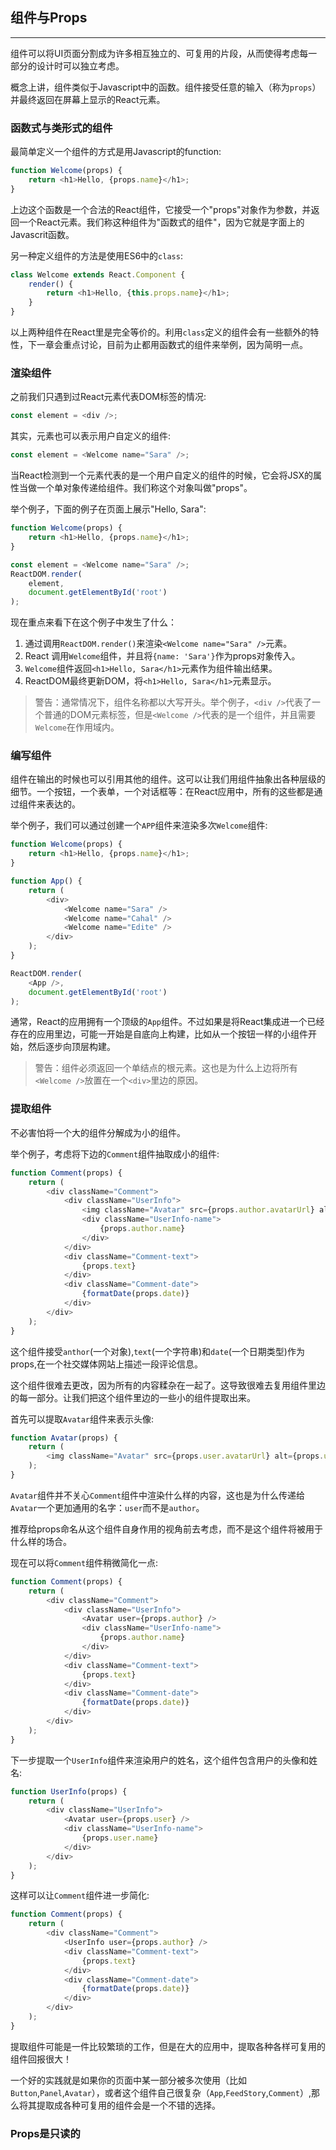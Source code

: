## 组件与Props

---

组件可以将UI页面分割成为许多相互独立的、可复用的片段，从而使得考虑每一部分的设计时可以独立考虑。

概念上讲，组件类似于Javascript中的函数。组件接受任意的输入（称为`props`）并最终返回在屏幕上显示的React元素。

### 函数式与类形式的组件

最简单定义一个组件的方式是用Javascript的function:

```javascript
function Welcome(props) {
    return <h1>Hello, {props.name}</h1>;
}
```

上边这个函数是一个合法的React组件，它接受一个"props"对象作为参数，并返回一个React元素。我们称这种组件为"函数式的组件"，因为它就是字面上的Javascrit函数。

另一种定义组件的方法是使用ES6中的`class`:

```javascript
class Welcome extends React.Component {
    render() {
        return <h1>Hello, {this.props.name}</h1>;
    }
}
```
以上两种组件在React里是完全等价的。利用`class`定义的组件会有一些额外的特性，下一章会重点讨论，目前为止都用函数式的组件来举例，因为简明一点。

### 渲染组件

之前我们只遇到过React元素代表DOM标签的情况:

```javascript
const element = <div />;
```

其实，元素也可以表示用户自定义的组件:

```javascript
const element = <Welcome name="Sara" />;
```

当React检测到一个元素代表的是一个用户自定义的组件的时候，它会将JSX的属性当做一个单对象传递给组件。我们称这个对象叫做"props"。

举个例子，下面的例子在页面上展示"Hello, Sara":

```javascript
function Welcome(props) {
    return <h1>Hello, {props.name}</h1>;
}

const element = <Welcome name="Sara" />;
ReactDOM.render(
    element,
    document.getElementById('root')
);
```

现在重点来看下在这个例子中发生了什么：

1. 通过调用`ReactDOM.render()`来渲染`<Welcome name="Sara" />`元素。
2. React 调用`Welcome`组件，并且将`{name: 'Sara'}`作为props对象传入。
3. `Welcome`组件返回`<h1>Hello, Sara</h1>`元素作为组件输出结果。
4. ReactDOM最终更新DOM，将`<h1>Hello, Sara</h1>`元素显示。

> 警告：通常情况下，组件名称都以大写开头。举个例子，`<div />`代表了一个普通的DOM元素标签，但是`<Welcome />`代表的是一个组件，并且需要`Welcome`在作用域内。

### 编写组件

组件在输出的时候也可以引用其他的组件。这可以让我们用组件抽象出各种层级的细节。一个按钮，一个表单，一个对话框等：在React应用中，所有的这些都是通过组件来表达的。

举个例子，我们可以通过创建一个`APP`组件来渲染多次`Welcome`组件:

```javascript
function Welcome(props) {
    return <h1>Hello, {props.name}</h1>;
}

function App() {
    return (
        <div>
            <Welcome name="Sara" />
            <Welcome name="Cahal" />
            <Welcome name="Edite" />
        </div>
    );
}

ReactDOM.render(
    <App />,
    document.getElementById('root')
);
```

通常，React的应用拥有一个顶级的`App`组件。不过如果是将React集成进一个已经存在的应用里边，可能一开始是自底向上构建，比如从一个按钮一样的小组件开始，然后逐步向顶层构建。

> 警告：组件必须返回一个单结点的根元素。这也是为什么上边将所有`<Welcome />`放置在一个`<div>`里边的原因。

### 提取组件

不必害怕将一个大的组件分解成为小的组件。

举个例子，考虑将下边的`Comment`组件抽取成小的组件:

```javascript
function Comment(props) {
    return (
        <div className="Comment">
            <div className="UserInfo">
                <img className="Avatar" src={props.author.avatarUrl} alt={props.author.name}/>
                <div className="UserInfo-name">
                    {props.author.name}
                </div>
            </div>
            <div className="Comment-text">
                {props.text}
            </div>
            <div className="Comment-date">
                {formatDate(props.date)}
            </div>
        </div>
    );
}
```
这个组件接受`anthor`(一个对象),`text`(一个字符串)和`date`(一个日期类型)作为props,在一个社交媒体网站上描述一段评论信息。

这个组件很难去更改，因为所有的内容糅杂在一起了。这导致很难去复用组件里边的每一部分。让我们把这个组件里边的一些小的组件提取出来。

首先可以提取`Avatar`组件来表示头像:

```javascript
function Avatar(props) {
    return (
        <img className="Avatar" src={props.user.avatarUrl} alt={props.user.name} />
    );
}
```

`Avatar`组件并不关心`Comment`组件中渲染什么样的内容，这也是为什么传递给`Avatar`一个更加通用的名字：`user`而不是`author`。

推荐给props命名从这个组件自身作用的视角前去考虑，而不是这个组件将被用于什么样的场合。

现在可以将`Comment`组件稍微简化一点:

```javascript
function Comment(props) {
    return (
        <div className="Comment">
            <div className="UserInfo">
                <Avatar user={props.author} />
                <div className="UserInfo-name">
                    {props.author.name}
                </div>
            </div>
            <div className="Comment-text">
                {props.text}
            </div>
            <div className="Comment-date">
                {formatDate(props.date)}
            </div>
        </div>
    );
}
```

下一步提取一个`UserInfo`组件来渲染用户的姓名，这个组件包含用户的头像和姓名:

```javascript
function UserInfo(props) {
    return (
        <div className="UserInfo">
            <Avatar user={props.user} />
            <div className="UserInfo-name">
                {props.user.name}
            </div>
        </div>
    );
}
```

这样可以让`Comment`组件进一步简化:

```javascript
function Comment(props) {
    return (
        <div className="Comment">
            <UserInfo user={props.author} />
            <div className="Comment-text">
                {props.text}
            </div>
            <div className="Comment-date">
                {formatDate(props.date)}
            </div>
        </div>
    );
}
```

提取组件可能是一件比较繁琐的工作，但是在大的应用中，提取各种各样可复用的组件回报很大！

一个好的实践就是如果你的页面中某一部分被多次使用（比如`Button`,`Panel`,`Avatar`），或者这个组件自己很复杂（`App`,`FeedStory`,`Comment`）,那么将其提取成各种可复用的组件会是一个不错的选择。

### Props是只读的




